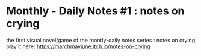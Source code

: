# Monthly - Daily Notes #1 : notes on crying
the first visual novel/game of the montly-daily notes series : notes on crying
play it here: https://marchmayjune.itch.io/notes-on-crying
